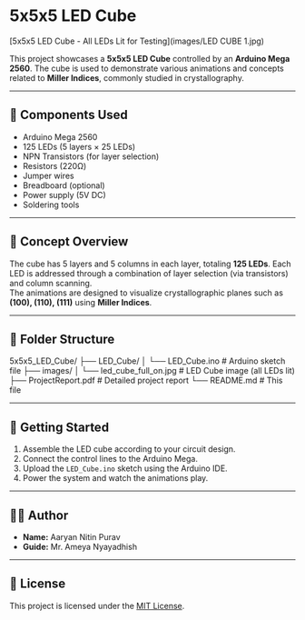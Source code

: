 # 5x5x5 LED Cube

[5x5x5 LED Cube - All LEDs Lit for Testing](images/LED CUBE 1.jpg)

This project showcases a **5x5x5 LED Cube** controlled by an **Arduino Mega 2560**. The cube is used to demonstrate various animations and concepts related to **Miller Indices**, commonly studied in crystallography.

---

## 🧰 Components Used

- Arduino Mega 2560  
- 125 LEDs (5 layers × 25 LEDs)  
- NPN Transistors (for layer selection)  
- Resistors (220Ω)  
- Jumper wires  
- Breadboard (optional)  
- Power supply (5V DC)  
- Soldering tools  

---

## 🔌 Concept Overview

The cube has 5 layers and 5 columns in each layer, totaling **125 LEDs**. Each LED is addressed through a combination of layer selection (via transistors) and column scanning.  
The animations are designed to visualize crystallographic planes such as **(100), (110), (111)** using **Miller Indices**.

---

## 📁 Folder Structure
5x5x5_LED_Cube/
├── LED_Cube/
│ └── LED_Cube.ino # Arduino sketch file
├── images/
│ └── led_cube_full_on.jpg # LED Cube image (all LEDs lit)
├── ProjectReport.pdf # Detailed project report
└── README.md # This file


---

## 🚀 Getting Started

1. Assemble the LED cube according to your circuit design.
2. Connect the control lines to the Arduino Mega.
3. Upload the `LED_Cube.ino` sketch using the Arduino IDE.
4. Power the system and watch the animations play.

---

## 👨‍💻 Author

- **Name:** Aaryan Nitin Purav  
- **Guide:** Mr. Ameya Nyayadhish

---

## 📜 License

This project is licensed under the [MIT License](https://opensource.org/licenses/MIT).

